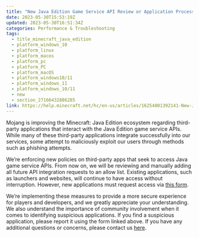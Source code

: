 ```yaml
---
title: "New Java Edition Game Service API Review or Application Process "
date: 2023-05-30T15:53:19Z
updated: 2023-05-30T16:51:34Z
categories: Performance & Troubleshooting
tags:
  - title_minecraft_java_edition
  - platform_windows_10
  - platform_linux
  - platform_macos
  - platform_pc
  - platform_PC
  - platform_macOS
  - platform_windows10/11
  - platform_windows_11
  - platform_windows_10/11
  - new
  - section_27166432886285
link: https://help.minecraft.net/hc/en-us/articles/16254801392141-New-Java-Edition-Game-Service-API-Review-or-Application-Process
---
```


Mojang is improving the Minecraft: Java Edition ecosystem regarding third-party applications that interact with the Java Edition game service APIs. While many of these third-party applications integrate successfully into our services, some attempt to maliciously exploit our users through methods such as phishing attempts.   

We’re enforcing new policies on third-party apps that seek to access Java game service APIs. From now on, we will be reviewing and manually adding all future API integration requests to an allow list. Existing applications, such as launchers and websites, will continue to have access without interruption. However, new applications must request access via [this form](https://aka.ms/mce-reviewappid).

We’re implementing these measures to provide a more secure experience for players and developers, and we greatly appreciate your understanding. We also understand the importance of community involvement when it comes to identifying suspicious applications. If you find a suspicious application, please report it using the form linked above. If you have any additional questions or concerns, please contact us [here](mailto:enforce@minecraft.net).
